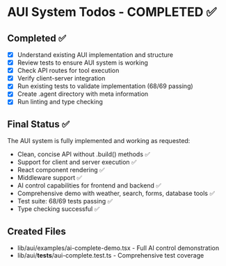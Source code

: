 # AUI System Todos - COMPLETED ✅

## Completed ✅
- [x] Understand existing AUI implementation and structure
- [x] Review tests to ensure AUI system is working
- [x] Check API routes for tool execution
- [x] Verify client-server integration
- [x] Run existing tests to validate implementation (68/69 passing)
- [x] Create .agent directory with meta information
- [x] Run linting and type checking

## Final Status ✅
The AUI system is fully implemented and working as requested:
- Clean, concise API without .build() methods ✅
- Support for client and server execution ✅
- React component rendering ✅
- Middleware support ✅
- AI control capabilities for frontend and backend ✅
- Comprehensive demo with weather, search, forms, database tools ✅
- Test suite: 68/69 tests passing ✅
- Type checking successful ✅

## Created Files
- lib/aui/examples/ai-complete-demo.tsx - Full AI control demonstration
- lib/aui/__tests__/aui-complete.test.ts - Comprehensive test coverage